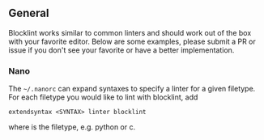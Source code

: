 ## General

Blocklint works similar to common linters and should work out of the box
with your favorite editor.  Below are some examples, please submit a PR or
issue if you don't see your favorite or have a better implementation.

### Nano
The `~/.nanorc` can expand syntaxes to specify a linter for a given filetype.
For each filetype you would like to lint with blocklint, add
```
extendsyntax <SYNTAX> linter blocklint
```
where <SYNTAX> is the filetype, e.g. python or c.
